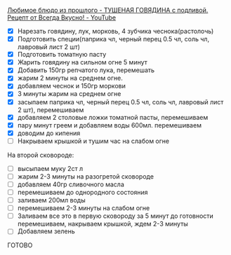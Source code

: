 [Любимое блюдо из прошлого - ТУШЕНАЯ ГОВЯДИНА с подливой. Рецепт от Всегда Вкусно! - YouTube](https://www.youtube.com/watch?v=3itytdo2dDk&ab_channel=%D0%92%D1%81%D0%B5%D0%B3%D0%B4%D0%B0%D0%92%D0%BA%D1%83%D1%81%D0%BD%D0%BE%21)

- [x] Нарезать говядину, лук, морковь, 4 зубчика чеснока(растолочь)
- [x] Подготовить специи(паприка чл, черный перец 0.5 чл, соль чл, лавровый лист 2 шт)
- [x] Подготовить томатную пасту
- [x] Жарить говядину на сильном огне 5 минут
- [x] Добавить 150гр репчатого лука, перемешать
- [x] жарим 2 минуты на среднем огне.
- [x] добавляем чеснок и 150гр моркови
- [x] 3 минуты жарим на среднем огне
- [x] засыпаем паприка чл, черный перец 0.5 чл, соль чл, лавровый лист 2 шт), перемешиваем
- [x] добавляем 2 столовые ложки томатной пасты, перемешиваем
- [x] пару минут греем и добавляем воды 600мл. перемешиваем
- [x] доводим до кипения
- [ ] Накрываем крышкой и тушим час на слабом огне

На второй сковороде: 
- [ ] высыпаем муку 2ст л
- [ ] жарим 2-3 минуты на разогретой сковороде
- [ ] добавляем 40гр сливочного масла
- [ ] перемешиваем до однородного состояния
- [ ] заливаем 200мл воды
- [ ] перемешиваем 2-3 минуты на слабом огне
- [ ] Заливаем все это в первую сковороду за 5 минут до готовности перемешиваем, накрываем крышкой, ждем 2-3 минуты
- [ ] Добавляем зелень

ГОТОВО